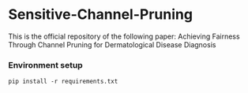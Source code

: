 # Sensitive-Channel-Pruning

This is the official repository of the following paper: Achieving Fairness Through Channel Pruning for Dermatological Disease Diagnosis

### Environment setup
```pip install -r requirements.txt```
